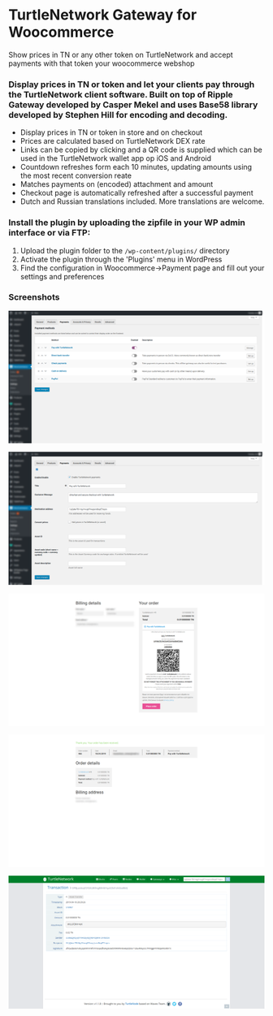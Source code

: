 # TurtleNetwork Gateway for Woocommerce

Show prices in TN or any other token on TurtleNetwork and accept payments with that token your woocommerce webshop

### Display prices in TN or token and let your clients pay through the TurtleNetwork client software. Built on top of Ripple Gateway developed by Casper Mekel and uses Base58 library developed by Stephen Hill for encoding and decoding. 

* Display prices in TN or token in store and on checkout
* Prices are calculated based on TurtleNetwork DEX rate
* Links can be copied by clicking and a QR code is supplied which can be used in the TurtleNetwork wallet app op iOS and Android
* Countdown refreshes form each 10 minutes, updating amounts using the most recent conversion reate
* Matches payments on (encoded) attachment and amount
* Checkout page is automatically refreshed after a successful payment 
* Dutch and Russian translations included. More translations are welcome.

### Install the plugin by uploading the zipfile in your WP admin interface or via FTP:

1. Upload the plugin folder to the `/wp-content/plugins/` directory
2. Activate the plugin through the 'Plugins' menu in WordPress
3. Find the configuration in Woocommerce->Payment page and fill out your settings and preferences

### Screenshots

![Payment methods in Woocommerce](https://raw.githubusercontent.com/mir-one/tn-gateway-for-woocommerce/master/screenshot-1.png)

![TurtleNetwork payments](https://raw.githubusercontent.com/mir-one/tn-gateway-for-woocommerce/master/screenshot-2.png)

![QR-code/address/attachment for your order](https://raw.githubusercontent.com/mir-one/tn-gateway-for-woocommerce/master/screenshot-3.png)

![Order has been received](https://raw.githubusercontent.com/mir-one/tn-gateway-for-woocommerce/master/screenshot-4.png)

![Tx from explorer TurtleNetwork](https://raw.githubusercontent.com/mir-one/tn-gateway-for-woocommerce/master/screenshot-5.png)
